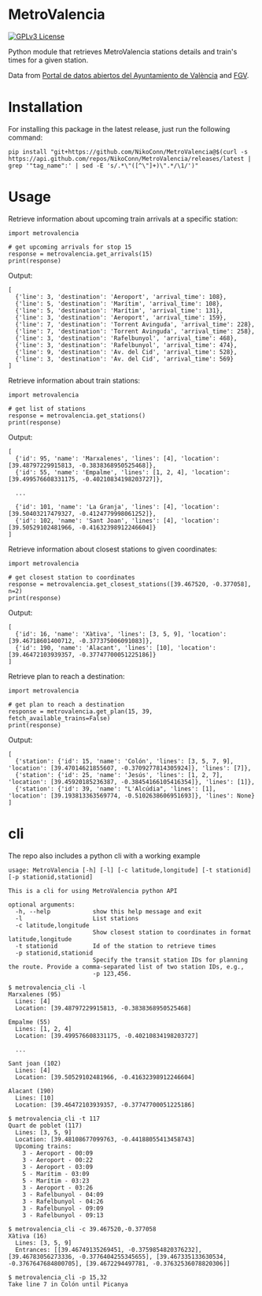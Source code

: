 # MetroValencia

[![GPLv3 License](https://img.shields.io/badge/License-GPL%20v3-yellow.svg)](https://opensource.org/licenses/)

Python module that retrieves MetroValencia stations details and train's times for a given station.

Data from [Portal de datos abiertos del Ayuntamiento de València](https://valencia.opendatasoft.com) and [FGV](https://www.fgv.es).

# Installation

For installing this package in the latest release, just run the following command:

```
pip install "git+https://github.com/NikoConn/MetroValencia@$(curl -s https://api.github.com/repos/NikoConn/MetroValencia/releases/latest | grep '"tag_name":' | sed -E 's/.*\"([^\"]+)\".*/\1/')"
```

# Usage

Retrieve information about upcoming train arrivals at a specific station:
```
import metrovalencia

# get upcoming arrivals for stop 15
response = metrovalencia.get_arrivals(15)
print(response)
```
Output:
```
[
  {'line': 3, 'destination': 'Aeroport', 'arrival_time': 108},
  {'line': 5, 'destination': 'Marítim', 'arrival_time': 108},
  {'line': 5, 'destination': 'Marítim', 'arrival_time': 131},
  {'line': 3, 'destination': 'Aeroport', 'arrival_time': 159},
  {'line': 7, 'destination': 'Torrent Avinguda', 'arrival_time': 228},
  {'line': 7, 'destination': 'Torrent Avinguda', 'arrival_time': 258},
  {'line': 3, 'destination': 'Rafelbunyol', 'arrival_time': 468},
  {'line': 3, 'destination': 'Rafelbunyol', 'arrival_time': 474},
  {'line': 9, 'destination': 'Av. del Cid', 'arrival_time': 528},
  {'line': 3, 'destination': 'Av. del Cid', 'arrival_time': 569}
]
```
Retrieve information about train stations:
```
import metrovalencia

# get list of stations
response = metrovalencia.get_stations()
print(response)
```
Output:
```
[
  {'id': 95, 'name': 'Marxalenes', 'lines': [4], 'location': [39.48797229915813, -0.3838368950525468]}, 
  {'id': 55, 'name': 'Empalme', 'lines': [1, 2, 4], 'location': [39.499576608331175, -0.40210834198203727]}, 
  
  ...

  {'id': 101, 'name': 'La Granja', 'lines': [4], 'location': [39.50403217479327, -0.4124779998061252]}, 
  {'id': 102, 'name': 'Sant Joan', 'lines': [4], 'location': [39.50529102481966, -0.41632398912246604]}
]
```
Retrieve information about closest stations to given coordinates:
```
import metrovalencia

# get closest station to coordinates
response = metrovalencia.get_closest_stations([39.467520, -0.377058], n=2)
print(response)
```
Output:
```
[
  {'id': 16, 'name': 'Xàtiva', 'lines': [3, 5, 9], 'location': [39.46718601400712, -0.377375006091083]}, 
  {'id': 190, 'name': 'Alacant', 'lines': [10], 'location': [39.46472103939357, -0.37747700051225186]}
]

```
Retrieve plan to reach a destination:
```
import metrovalencia

# get plan to reach a destination
response = metrovalencia.get_plan(15, 39, fetch_available_trains=False)
print(response)
```
Output:
```
[
  {'station': {'id': 15, 'name': 'Colón', 'lines': [3, 5, 7, 9], 'location': [39.47014621855607, -0.3709277814305924]}, 'lines': [7]},
  {'station': {'id': 25, 'name': 'Jesús', 'lines': [1, 2, 7], 'location': [39.45920185236387, -0.38454166105416354]}, 'lines': [1]},
  {'station': {'id': 39, 'name': "L'Alcúdia", 'lines': [1], 'location': [39.193813363569774, -0.5102638606951693]}, 'lines': None}
]
```

# cli

The repo also includes a python cli with a working example

```
usage: MetroValencia [-h] [-l] [-c latitude,longitude] [-t stationid] [-p stationid,stationid]

This is a cli for using MetroValencia python API

optional arguments:
  -h, --help            show this help message and exit
  -l                    List stations
  -c latitude,longitude
                        Show closest station to coordinates in format latitude,longitude
  -t stationid          Id of the station to retrieve times
  -p stationid,stationid
                        Specify the transit station IDs for planning the route. Provide a comma-separated list of two station IDs, e.g.,
                        -p 123,456.
```

```
$ metrovalencia_cli -l
Marxalenes (95)
  Lines: [4]
  Location: [39.48797229915813, -0.3838368950525468]

Empalme (55)
  Lines: [1, 2, 4]
  Location: [39.499576608331175, -0.40210834198203727]

  ...

Sant joan (102)
  Lines: [4]
  Location: [39.50529102481966, -0.41632398912246604]

Alacant (190)
  Lines: [10]
  Location: [39.46472103939357, -0.37747700051225186]
```

```
$ metrovalencia_cli -t 117
Quart de poblet (117)
  Lines: [3, 5, 9]
  Location: [39.48108677099763, -0.44188055413458743]
  Upcoming trains:
    3 - Aeroport - 00:09
    3 - Aeroport - 00:22
    3 - Aeroport - 03:09
    5 - Marítim - 03:09
    5 - Marítim - 03:23
    3 - Aeroport - 03:26
    3 - Rafelbunyol - 04:09
    3 - Rafelbunyol - 04:26
    3 - Rafelbunyol - 09:09
    3 - Rafelbunyol - 09:13
```

```
$ metrovalencia_cli -c 39.467520,-0.377058 
Xàtiva (16)
  Lines: [3, 5, 9]
  Entrances: [[39.46749135269451, -0.3759854820376232], [39.46783056273336, -0.3776404255345655], [39.467335133630534, -0.3767647684800705], [39.4672294497781, -0.37632536078820306]]
```

```
$ metrovalencia_cli -p 15,32
Take line 7 in Colón until Picanya
```
